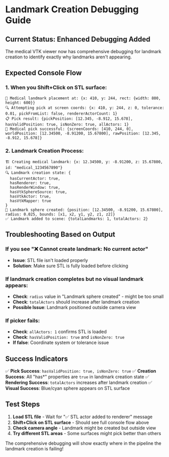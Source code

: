# Landmark Creation Debugging Guide

## Current Status: Enhanced Debugging Added

The medical VTK viewer now has comprehensive debugging for landmark creation to identify exactly why landmarks aren't appearing.

## Expected Console Flow

### 1. When you Shift+Click on STL surface:

```
🔬 Medical landmark placement at: {x: 410, y: 244, rect: {width: 800, height: 600}}
🔍 Attempting pick at screen coords: {x: 410, y: 244, z: 0, tolerance: 0.01, pickFromList: false, rendererActorCount: 1}
📋 Pick result: {pickPosition: [12.345, -8.912, 15.678], hasValidPosition: true, isNonZero: true, allActors: 1}
🎯 Medical pick successful: {screenCoords: [410, 244, 0], worldPosition: [12.34500, -8.91200, 15.67800], rawPosition: [12.345, -8.912, 15.678]}
```

### 2. Landmark Creation Process:

```
🏗️ Creating medical landmark: {x: 12.34500, y: -8.91200, z: 15.67800, id: "medical_1234567890"}
🔍 Landmark creation state: {
  hasCurrentActor: true,
  hasRenderer: true, 
  hasRenderWindow: true,
  hasVtkSphereSource: true,
  hasVtkActor: true,
  hasVtkMapper: true
}
🎯 Landmark sphere created: {position: [12.34500, -8.91200, 15.67800], radius: 0.025, bounds: [x1, x2, y1, y2, z1, z2]}
✅ Landmark added to scene: {totalLandmarks: 1, totalActors: 2}
```

## Troubleshooting Based on Output

### If you see "❌ Cannot create landmark: No current actor"
- **Issue**: STL file isn't loaded properly
- **Solution**: Make sure STL is fully loaded before clicking

### If landmark creation completes but no visual landmark appears:
- **Check**: `radius` value in "Landmark sphere created" - might be too small
- **Check**: `totalActors` should increase after landmark creation
- **Possible Issue**: Landmark positioned outside camera view

### If picker fails:
- **Check**: `allActors: 1` confirms STL is loaded
- **Check**: `hasValidPosition: true` and `isNonZero: true` 
- **If false**: Coordinate system or tolerance issue

## Success Indicators

✅ **Pick Success**: `hasValidPosition: true, isNonZero: true`
✅ **Creation Success**: All "has*" properties are `true` in landmark creation state
✅ **Rendering Success**: `totalActors` increases after landmark creation
✅ **Visual Success**: Blue/cyan sphere appears on STL surface

## Test Steps

1. **Load STL file** - Wait for "✅ STL actor added to renderer" message
2. **Shift+Click on STL surface** - Should see full console flow above
3. **Check camera angle** - Landmark might be created but outside view
4. **Try different STL areas** - Some surfaces might pick better than others

The comprehensive debugging will show exactly where in the pipeline the landmark creation is failing!